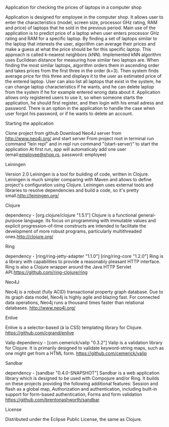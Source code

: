 Application for checking the prices of laptops in a computer shop

Application is designed for employee in the computer shop. It allows user to enter the characteristics (model,  screen size, processor GHz rating, RAM and price) of laptops that he sold in the previous period. Main use of the application is to predict price of a laptop when user enters  processor GHz rating and RAM for  a specific laptop.
By finding a set of laptops similar to the laptop that interests the user, algorithm can average their prices
and make a guess at what the price should be for this specific laptop. This approach is called k-nearest neighbors (kNN).  Implemented kNN algorithm uses Euclidean distance for measuring how similar two laptops are. When finding the most similar laptops, algorithm orders them in ascending order and takes prices from the first three in the order (k=3). Then system finds average price for this three and displays it to the user as estimated price of the entered laptop. 
User can also list all laptops that exist in the system, he can change laptop characteristics if he wants, and he can delete laptop from the system if he for example entered wrong data about it. 
Application allows only registered users to use it, so when someone starts the application, he should first register, and then login with his email adress and password. There is an option in the application to handle the case when  user forgot his password, or if he wants to delete an account.

Starting the application

Clone project from github
Download Neo4J server from http://www.neo4j.org/ and start server 
From project root in terminal run command "lein repl" and in repl run command "(start-server)" to start the application 
At first run, app will automaticaly add one user (email:employee@shop.rs, password: employee) 

Leiningen

Version 2.0 Leiningen is a tool for building of code, written in Clojure. Leiningen is much simpler comparing with Maven and allows to define project's configuration using Clojure. Leiningen uses external tools and libraries to resolve dependencies and build a code, so it's pretty small.http://leiningen.org/

Clojure

dependency - [org.clojure/clojure "1.5.1"] Clojure is a functional general-purpose language. Its focus on programming with immutable values and explicit progression-of-time constructs are intended to facilitate the development of more robust programs, particularly multithreaded ones.http://clojure.org/

Ring

dependency - [ring/ring-jetty-adapter "1.1.0"] [ring/ring-core "1.2.0"] Ring is a library with capabilities to provide a reasonably pleasant HTTP interface. Ring is also a Clojure wrapper around the Java HTTP Servlet API.https://github.com/ring-clojure/ring

Neo4J

Neo4j is a robust (fully ACID) transactional property graph database. Due to its graph data model, Neo4j is highly agile and blazing fast. For connected data operations, Neo4j runs a thousand times faster than relational databases.
http://www.neo4j.org/

Enlive

Enlive is a selector-based (à la CSS) templating library for Clojure.
https://github.com/cgrand/enlive

Valip
dependency - [com.cemerick/valip "0.3.2"] Valip is a validation library for Clojure. It is primarily designed to validate keyword-string maps, such as one might get from a HTML form.
https://github.com/cemerick/valip

Sandbar

dependency - [sandbar "0.4.0-SNAPSHOT"] Sandbar is a web application library which is designed to be used with Compojure and/or Ring. It builds on these projects providing the following additional features: Session and flash as a global map, Authorization and authentication, including built-in support for form-based authentication, Forms and form validation
https://github.com/brentonashworth/sandbar

License

Distributed under the Eclipse Public License, the same as Clojure.
